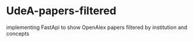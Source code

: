 # UdeA-papers-filtered
implementing FastApi to show OpenAlex papers filtered by institution and concepts

